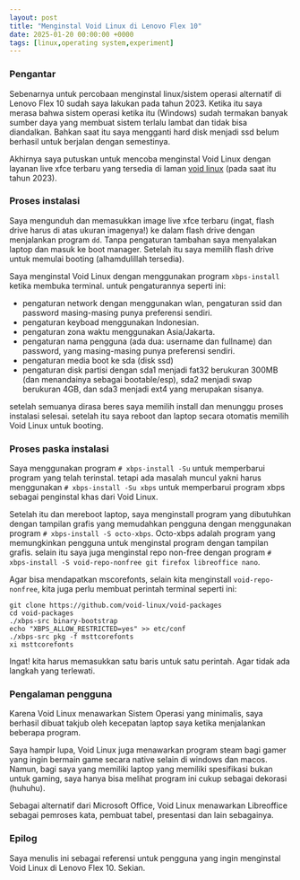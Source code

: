 ```yaml
---
layout: post
title: "Menginstal Void Linux di Lenovo Flex 10"
date: 2025-01-20 00:00:00 +0000
tags: [linux,operating system,experiment]
---
```


### Pengantar

Sebenarnya untuk percobaan menginstal linux/sistem operasi alternatif di Lenovo Flex 10 sudah saya lakukan pada tahun 2023. Ketika itu saya merasa bahwa sistem operasi ketika itu (Windows) sudah termakan banyak sumber daya yang membuat sistem terlalu lambat dan tidak bisa diandalkan. Bahkan saat itu saya mengganti hard disk menjadi ssd belum berhasil untuk berjalan dengan semestinya.

Akhirnya saya putuskan untuk mencoba menginstal Void Linux dengan layanan live xfce terbaru yang tersedia di laman [void linux](https://voidlinux.org/) (pada saat itu tahun 2023).

### Proses instalasi

Saya mengunduh dan memasukkan image live xfce terbaru (ingat, flash drive harus di atas ukuran imagenya!) ke dalam flash drive dengan menjalankan program `dd`. Tanpa pengaturan tambahan saya menyalakan laptop dan masuk ke boot manager. Setelah itu saya memilih flash drive untuk memulai booting (alhamdulillah tersedia).

Saya menginstal Void Linux dengan menggunakan program `xbps-install` ketika membuka terminal. untuk pengaturannya seperti ini:

- pengaturan network dengan menggunakan wlan, pengaturan ssid dan password masing-masing punya preferensi sendiri.
- pengaturan keyboad menggunakan Indonesian.
- pengaturan zona waktu menggunakan Asia/Jakarta.
- pengaturan nama pengguna (ada dua: username dan fullname) dan password, yang masing-masing punya preferensi sendiri.
- pengaturan media boot ke sda (disk ssd)
- pengaturan disk partisi dengan sda1 menjadi fat32 berukuran 300MB (dan menandainya sebagai bootable/esp), sda2 menjadi swap berukuran 4GB, dan sda3 menjadi ext4 yang merupakan sisanya.

setelah semuanya dirasa beres saya memilih install dan menunggu proses instalasi selesai. setelah itu saya reboot dan laptop secara otomatis memilih Void Linux untuk booting.

### Proses paska instalasi

Saya menggunakan program `# xbps-install -Su` untuk memperbarui program yang telah terinstal. tetapi ada masalah muncul yakni harus menggunakan `# xbps-install -Su xbps` untuk memperbarui program xbps sebagai penginstal khas dari Void Linux.

Setelah itu dan mereboot laptop, saya menginstall program yang dibutuhkan dengan tampilan grafis yang memudahkan pengguna dengan menggunakan program `# xbps-install -S octo-xbps`. Octo-xbps adalah program yang memungkinkan pengguna untuk menginstal program dengan tampilan grafis. selain itu saya juga menginstal repo non-free dengan program `# xbps-install -S void-repo-nonfree git firefox libreoffice nano`.

Agar bisa mendapatkan mscorefonts, selain kita menginstall `void-repo-nonfree`, kita juga perlu membuat perintah terminal seperti ini:

```
git clone https://github.com/void-linux/void-packages
cd void-packages
./xbps-src binary-bootstrap
echo "XBPS_ALLOW_RESTRICTED=yes" >> etc/conf
./xbps-src pkg -f msttcorefonts
xi msttcorefonts
```

Ingat! kita harus memasukkan satu baris untuk satu perintah. Agar tidak ada langkah yang terlewati.

### Pengalaman pengguna

Karena Void Linux menawarkan Sistem Operasi yang minimalis, saya berhasil dibuat takjub oleh kecepatan laptop saya ketika menjalankan beberapa program.

Saya hampir lupa, Void Linux juga menawarkan program steam bagi gamer yang ingin bermain game secara native selain di windows dan macos. Namun, bagi saya yang memiliki laptop yang memiliki spesifikasi bukan untuk gaming, saya hanya bisa melihat program ini cukup sebagai dekorasi (huhuhu).

Sebagai alternatif dari Microsoft Office, Void Linux menawarkan Libreoffice sebagai pemroses kata, pembuat tabel, presentasi dan lain sebagainya.

### Epilog

Saya menulis ini sebagai referensi untuk pengguna yang ingin menginstal Void Linux di Lenovo Flex 10. Sekian.